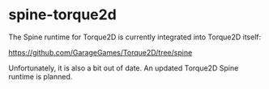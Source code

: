 # spine-torque2d

The Spine runtime for Torque2D is currently integrated into Torque2D itself:

https://github.com/GarageGames/Torque2D/tree/spine

Unfortunately, it is also a bit out of date. An updated Torque2D Spine runtime is planned.
